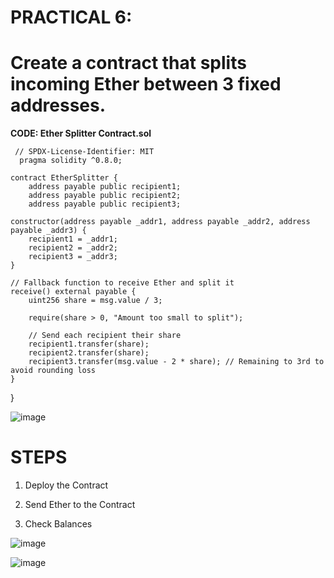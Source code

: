 # **PRACTICAL 6:**
# Create a contract that splits incoming Ether between 3 fixed addresses. 
**CODE: Ether Splitter Contract.sol**

     // SPDX-License-Identifier: MIT
      pragma solidity ^0.8.0;

    contract EtherSplitter {
        address payable public recipient1;
        address payable public recipient2;
        address payable public recipient3;

    constructor(address payable _addr1, address payable _addr2, address payable _addr3) {
        recipient1 = _addr1;
        recipient2 = _addr2;
        recipient3 = _addr3;
    }

    // Fallback function to receive Ether and split it
    receive() external payable {
        uint256 share = msg.value / 3;

        require(share > 0, "Amount too small to split");

        // Send each recipient their share
        recipient1.transfer(share);
        recipient2.transfer(share);
        recipient3.transfer(msg.value - 2 * share); // Remaining to 3rd to avoid rounding loss
    }
}

![image](https://github.com/user-attachments/assets/8e60fa28-6f3e-418d-a505-5108868d2f57)

# STEPS

1. Deploy the Contract

2. Send Ether to the Contract

3. Check Balances

![image](https://github.com/user-attachments/assets/258934c9-0dd6-45cb-9b62-69a54e8ac966)

![image](https://github.com/user-attachments/assets/12347f95-0818-4ef9-97d1-27b0a270af36)

